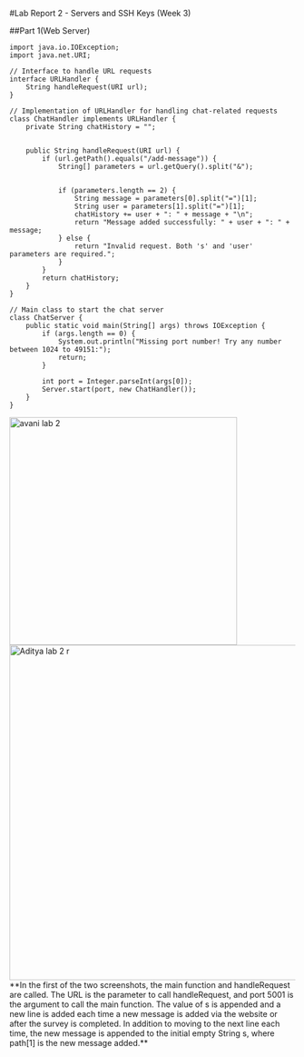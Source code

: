 #Lab Report 2 - Servers and SSH Keys (Week 3)

##Part 1(Web Server)

~~~
import java.io.IOException;
import java.net.URI;

// Interface to handle URL requests
interface URLHandler {
    String handleRequest(URI url);
}

// Implementation of URLHandler for handling chat-related requests
class ChatHandler implements URLHandler {
    private String chatHistory = "";

   
    public String handleRequest(URI url) {
        if (url.getPath().equals("/add-message")) {
            String[] parameters = url.getQuery().split("&");


            if (parameters.length == 2) {
                String message = parameters[0].split("=")[1];
                String user = parameters[1].split("=")[1];
                chatHistory += user + ": " + message + "\n";
                return "Message added successfully: " + user + ": " + message;
            } else {
                return "Invalid request. Both 's' and 'user' parameters are required.";
            }
        }
        return chatHistory;
    }
}

// Main class to start the chat server
class ChatServer {
    public static void main(String[] args) throws IOException {
        if (args.length == 0) {
            System.out.println("Missing port number! Try any number between 1024 to 49151:");
            return;
        }

        int port = Integer.parseInt(args[0]);
        Server.start(port, new ChatHandler());
    }
}
~~~
<img width="401" alt="avani lab 2" src="https://github.com/ads2003/cse15l-lab-reports/assets/156348741/58e421f0-b141-4bfb-a820-e1c86b40a41b">

<img width="590" alt="Aditya lab 2 r" src="https://github.com/ads2003/cse15l-lab-reports/assets/156348741/0090bcc0-0205-4818-8a85-af4a7159d005">
**In the first of the two screenshots, the main function and handleRequest are called. The URL is the parameter to call handleRequest, and port 5001 is the argument to call the main function. The value of s is appended and a new line is added each time a new message is added via the website or after the survey is completed. In addition to moving to the next line each time, the new message is appended to the initial empty String s, where path[1] is the new message added.** 


